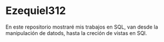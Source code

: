 # Ezequiel312
En este repositorio mostraré mis trabajos en SQL, van desde la manipulación de datods, hasta la creción de vistas en SQl.
